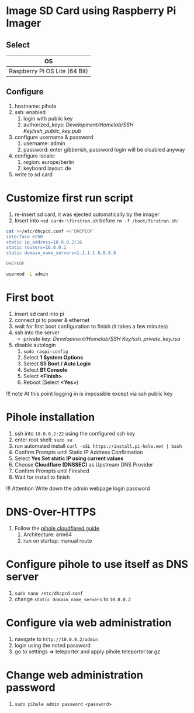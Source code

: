 # Image SD Card using Raspberry Pi Imager

## Select

| OS                              |
|---------------------------------|
|Raspberry Pi OS Lite (64 Bit)    |

## Configure 

1. hostname: pihole
2. ssh: enabled
	1. login with public key
	2. authorized_keys: *Development/Homelab/SSH Key/ssh_public_key.pub*
3. configure username & password
	1. username: admin
	2. password: enter gibberish, password login will be disabled anyway
4. configure locale:
	1. region: europe/berlin
	2. keyboard layout: de
5. write to sd card

# Customize first run script

1. re-insert sd card, it was ejected automatically by the imager
2. Insert into `<sd card>:\firstrun.sh` before `rm -f /boot/firstrun.sh`:

```bash
cat >>/etc/dhcpcd.conf <<'DHCPEOF'
interface eth0
static ip_address=10.0.0.2/16
static routers=10.0.0.1
static domain_name_servers=1.1.1.1 8.8.8.8

DHCPEOF

usermod -L admin
```

# First boot

1. insert sd card into pi 
2. connect pi to power & ethernet
3. wait for first boot configuration to finish (it takes a few minutes)
4. ssh into the server
	- private key: *Development/Homelab/SSH Key/ssh_private_key.rsa*
5. disable autologin
	1. `sudo raspi-config`
	2. Select **1 System Options**
	3. Select **S5 Boot / Auto Login**
	4. Select **B1 Console**
	5. Select **&lt;Finish&gt;**
	6. Reboot (Select **&lt;Yes&gt;**)

!!! note
	At this point logging in is impossible except via ssh public key


# Pihole installation

1. ssh into `10.0.0.2:22` using the configured ssh key
1. enter root  shell: `sudo su`
1. run automated install `curl -sSL https://install.pi-hole.net | bash`
1. Confirm Prompts until Static IP Address Confirmation
1. Select **Yes Set static IP using current values**
1. Choose **Cloudflare (DNSSEC)** as Upstream DNS Provider
1. Confirm Prompts until Finished
1. Wait for install to finish

!!! Attention
	Write down the admin webpage login password

# DNS-Over-HTTPS

1. Follow the [pihole cloudflared guide](https://docs.pi-hole.net/guides/dns/cloudflared/)
	1. Architecture: arm64
	2. run on startup: manual route

# Configure pihole to use itself as DNS server

1. `sudo nano /etc/dhcpcd.conf`
2. change `static domain_name_servers` to `10.0.0.2`

# Configure via web administration

1. navigate to `http://10.0.0.2/admin`
2. login using the noted password
3. go to settings => teleporter and apply pihole.teleporter.tar.gz

# Change web administration password

1. `sudo pihole admin password <password>`
